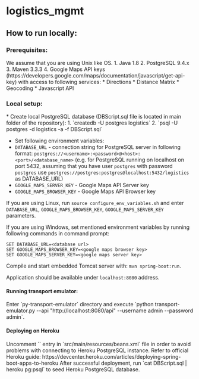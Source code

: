 # logistics_mgmt

<h2>How to run locally:</h2>

<h3>Prerequisites:</h3>
  We assume that you are using Unix like OS.
  1. Java 1.8
  2. PostgreSQL 9.4.x
  3. Maven 3.3.3
  4. Google Maps API keys (https://developers.google.com/maps/documentation/javascript/get-api-key) with access to following services:
     * Directions
     * Distance Matrix
     * Geocoding
     * Javascript API
  

<h3>Local setup:</h3>
  * Create local PostgreSQL database (DBScript.sql file is located in main folder of the repository):
	1. `createdb -U postgres logistics`
  	2. `psql -U postgres -d logistics -a -f DBScript.sql`
 
  * Set following environment variables:
   * `DATABASE_URL` - connection string for PostgreSQL server in following format: `postgres://<username>:<password>@<host>:<port>/<database_name>` (e.g. for PostgreSQL running on localhost on port 5432, assuming that you have user `postgres` with password `postgres` use `postgres://postgres:postgres@localhost:5432/logistics` as DATABASE_URL)
   * `GOOGLE_MAPS_SERVER_KEY` - Google Maps API Server key
   * `GOOGLE_MAPS_BROWSER_KEY` - Google Maps API Browser key 


If you are using Linux, run `source configure_env_variables.sh` and enter `DATABASE_URL`, `GOOGLE_MAPS_BROWSER_KEY`, `GOOGLE_MAPS_SERVER_KEY` parameters.

 If you are using Windows, set mentioned environment variables by running following commands in command prompt:
```
SET DATABASE_URL=<database url>
SET GOOGLE_MAPS_BROWSER_KEY=<google maps browser key> 
SET GOOGLE_MAPS_SERVER_KEY=<google maps server key>
```

  Compile and start embedded Tomcat server with: `mvn spring-boot:run`.

  Application should be available under `localhost:8080` address.
  
<h4>Running transport emulator:</h4>
  Enter `py-transport-emulator` directory and execute `python transport-emulator.py --api "http://localhost:8080/api" --username admin --password admin`.
  
<h4>Deploying on Heroku</h4>
  Uncomment `<property name="connectionProperties" value="ssl=true;sslfactory=org.postgresql.ssl.NonValidatingFactory;"/>` entry in `src/main/resources/beans.xml` file in order to avoid problems with connecting to Heroku PostgreSQL instance.
  Refer to official Heroku guide: https://devcenter.heroku.com/articles/deploying-spring-boot-apps-to-heroku
  After successful deployment, run `cat DBScript.sql | heroku pg:psql` to seed Heroku PostgreSQL database.

